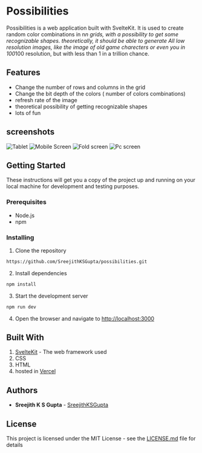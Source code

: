 # Possibilities

Possibilities is a web application built with SvelteKit. It is used to create random color combinations in n*n grids, with a possibility to get some recognizable shapes.
theoretically, it should be able to generate All low resolution images, like the image of old game charecters or even you in 100*100 resolution, but with less than 1 in a trillion chance.

## Features
- Change the number of rows and columns in the grid
- Change the bit depth of the colors ( number of colors  combinations)
- refresh rate of the image
- theoretical possibility of getting recognizable shapes
- lots of fun

## screenshots
![Tablet](reference_images/image.png)
![Mobile Screen](reference_images/image-1.png)
![Fold screen](reference_images/image-2.png)
![Pc screen](reference_images/image-3.png)
## Getting Started

These instructions will get you a copy of the project up and running on your local machine for development and testing purposes.

### Prerequisites

- Node.js
- npm

### Installing

1. Clone the repository
```bash 
https://github.com/SreejithKSGupta/possibilities.git
```
2. Install dependencies
```bash
npm install
```
3. Start the development server
```bash
npm run dev
```
4. Open the browser and navigate to [http://localhost:3000](http://localhost:3000)

## Built With
1. [SvelteKit](https://kit.svelte.dev/) - The web framework used
2. CSS
3. HTML
4. hosted in [Vercel](https://vercel.com/)

## Authors
- **Sreejith K S Gupta** - [SreejithKSGupta](https://myportfolio-8fi.pages.dev/)

## License
This project is licensed under the MIT License - see the [LICENSE.md](LICENSE.md) file for details

